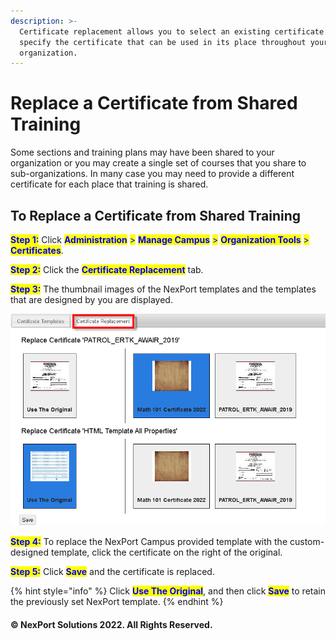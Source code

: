 ```yaml
---
description: >-
  Certificate replacement allows you to select an existing certificate and
  specify the certificate that can be used in its place throughout your
  organization.
---
```


# Replace a Certificate from Shared Training

Some sections and training plans may have been shared to your organization or you may create a single set of courses that you share to sub-organizations. In many case you may need to provide a different certificate for each place that training is shared.&#x20;

## **To Replace a Certificate from Shared Training**

<mark style="color:blue;">**Step 1:**</mark>  Click <mark style="color:blue;">**Administration**</mark> <mark style="color:blue;"></mark><mark style="color:blue;">></mark> <mark style="color:blue;"></mark><mark style="color:blue;">**Manage Campus**</mark> <mark style="color:blue;"></mark><mark style="color:blue;">></mark> <mark style="color:blue;"></mark><mark style="color:blue;">**Organization Tools**</mark> <mark style="color:blue;"></mark><mark style="color:blue;">></mark> <mark style="color:blue;"></mark><mark style="color:blue;">**Certificates**</mark>.

<mark style="color:blue;">**Step 2:**</mark>  Click the <mark style="color:blue;">**Certificate Replacement**</mark> tab.

<mark style="color:blue;">**Step 3:**</mark>  The thumbnail images of the NexPort templates and the templates that are designed by you are displayed.

![](<../../../../../.gitbook/assets/image (18).png>)

<mark style="color:blue;">**Step 4:**</mark>  To replace the NexPort Campus provided template with the custom-designed template, click the certificate on the right of the original.

<mark style="color:blue;">**Step 5:**</mark>  Click <mark style="color:blue;">**Save**</mark> and the certificate is replaced.

{% hint style="info" %}
Click <mark style="color:blue;">**Use The Original**</mark>, and then click <mark style="color:blue;">**Save**</mark> to retain the previously set NexPort template.
{% endhint %}

#### &#x20;© NexPort Solutions 2022. All Rights Reserved.

&#x20;
